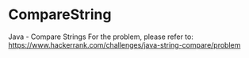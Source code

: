 # CompareString
Java - Compare Strings
For the problem, please refer to:
https://www.hackerrank.com/challenges/java-string-compare/problem
